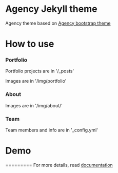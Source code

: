 Agency Jekyll theme
====================

Agency theme based on [Agency bootstrap theme ](https://startbootstrap.com/template-overviews/agency/)

# How to use

### Portfolio 

Portfolio projects are in '/_posts'

Images are in '/img/portfolio'

### About

Images are in '/img/about/'

### Team

Team members and info are in '_config.yml'

<!-- Images are in '/img/team/' -->


# Demo

<!-- View this jekyll theme in action [here](https://y7kim.github.io/agency-jekyll-theme) -->

=========
For more details, read [documentation](http://jekyllrb.com/)
